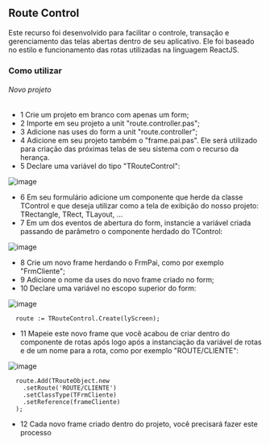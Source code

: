 ## Route Control ##

Este recurso foi desenvolvido para facilitar o controle, transação e gerenciamento das telas abertas dentro de seu aplicativo. 
Ele foi baseado no estilo e funcionamento das rotas utilizadas na linguagem ReactJS.

### Como utilizar ###

###### Novo projeto

- 1 Crie um projeto em branco com apenas um form;
- 2 Importe em seu projeto a unit "route.controller.pas";
- 3 Adicione nas uses do form a unit "route.controller";
- 4 Adicione em seu projeto também o "frame.pai.pas". Ele será utilizado para criação das próximas telas de seu sistema com o recurso da herança.
- 5 Declare uma variável do tipo "TRouteControl":

![image](https://user-images.githubusercontent.com/17827174/131702370-dfa53af9-146b-4b0f-b36b-d05b309cf3df.png)

- 6 Em seu formulário adicione um componente que herde da classe TControl e que deseja utilizar como a tela de exibição do nosso projeto: TRectangle, TRect, TLayout, ...
- 7 Em um dos eventos de abertura do form, instancie a variável criada passando de parâmetro o componente herdado do TControl:

![image](https://user-images.githubusercontent.com/17827174/131702822-90eb31c4-6d89-4792-a414-1bcdc812667b.png)

- 8 Crie um novo frame herdando o FrmPai, como por exemplo "FrmCliente";
- 9 Adicione o nome da uses do novo frame criado no form;
- 10 Declare uma variável no escopo superior do form:

![image](https://user-images.githubusercontent.com/17827174/131703612-3945ed86-0bb8-43b5-b83d-2d7ae8263c9c.png)

```
  route := TRouteControl.Create(lyScreen);
```

- 11 Mapeie este novo frame que você acabou de criar dentro do componente de rotas após logo após a instanciação da variável de rotas e de um nome para a rota, como por exemplo "ROUTE/CLIENTE":

![image](https://user-images.githubusercontent.com/17827174/131704052-6f023ce2-2020-4ac9-be43-8689f62ea853.png)

```
  route.Add(TRouteObject.new
    .setRoute('ROUTE/CLIENTE')
    .setClassType(TFrmCliente)
    .setReference(frameCliente)
  );
```

- 12 Cada novo frame criado dentro do projeto, você precisará fazer este processo 

